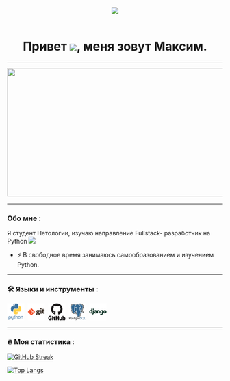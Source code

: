 <div id="header" align="center">
  <img src="https://media.giphy.com/media/i4MAH84pqe2m2aVojc/giphy.gif" width="100"/>
</div>
<div id="badges" align="center">
  <img src="https://komarev.com/ghpvc/?username=MaximGra&style=flat-square&color=blue" alt=""/>
</div>


<h1>
<div id="header" align="center">
  Привет
  <img src="https://media.giphy.com/media/hvRJCLFzcasrR4ia7z/giphy.gif" width="30px"/>,
  меня зовут Максим.
</h1>

---

<div align="center">
  <img src="https://media.giphy.com/media/dWesBcTLavkZuG35MI/giphy.gif" width="600" height="300"/>
</div>

---

### Обо мне :
Я студент Нетологии, изучаю направление Fullstack- разработчик на Python <img src="https://media.giphy.com/media/WUlplcMpOCEmTGBtBW/giphy.gif" width="30"> 

- ⚡ В свободное время занимаюсь самообразованием и изучением Python.

---

### 🛠️ Языки и инструменты : 

<div>
  <img src="https://github.com/devicons/devicon/blob/master/icons/python/python-original-wordmark.svg" title="Python" alt="Python" width="40" height="40"/>&nbsp;
  <img src="https://github.com/devicons/devicon/blob/master/icons/git/git-original-wordmark.svg" title="Git" alt="Git" width="40" height="40"/>&nbsp;
  <img src="https://github.com/devicons/devicon/blob/master/icons/github/github-original-wordmark.svg" title="GitHub" alt="GitHub" width="40" height="40"/>&nbsp;
  <img src="https://github.com/devicons/devicon/blob/master/icons/postgresql/postgresql-original-wordmark.svg" title="PostgreSQL" alt="PostgreSQL" width="40" height="40"/>&nbsp;
  <img src="https://github.com/devicons/devicon/blob/master/icons/django/django-plain-wordmark.svg" title="Django" alt="Django" width="40" height="40"/>
</div>

---

### 🔥 Моя статистика :

[![GitHub Streak](http://github-readme-streak-stats.herokuapp.com?user=MaximGra&theme=dark&background=000000)](https://git.io/streak-stats)

[![Top Langs](https://github-readme-stats.vercel.app/api/top-langs/?username=MaximGra&layout=compact&theme=vision-friendly-dark)](https://github.com/anuraghazra/github-readme-stats)

